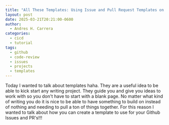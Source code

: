 ```yaml
---
title: "All These Templates: Using Issue and Pull Request Templates on Github"
layout: post
date: 2025-03-21T20:21:00-0600
author:
  - Andres H. Carrera
categories:
  - cicd
  - tutorial
tags:
  - github
  - code-review
  - issues
  - projects
  - templates
---
```

Today I wanted to talk about templates haha. They are a useful idea to be able to kick start any writing project. They guide you and give you ideas to work with so you don't have to start with a blank page. No matter what kind of writing you do it is nice to be able to have something to build on instead of nothing and needing to pull a ton of things together. For this reason I wanted to talk about how you can create a template to use for your Github Issues and PR's!!!

